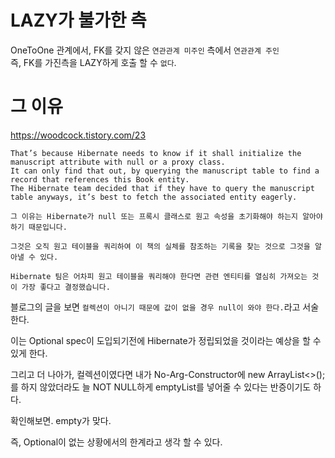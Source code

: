 # LAZY가 불가한 측

OneToOne 관계에서, FK를 갖지 않은 `연관관계 미주인` 측에서 `연관관계 주인`     
즉, FK를 가진측을 LAZY하게 호출 할 수 `없다`.

# 그 이유
https://woodcock.tistory.com/23

```text
That’s because Hibernate needs to know if it shall initialize the manuscript attribute with null or a proxy class.
It can only find that out, by querying the manuscript table to find a record that references this Book entity.
The Hibernate team decided that if they have to query the manuscript table anyways, it’s best to fetch the associated entity eagerly.
```

```
그 이유는 Hibernate가 null 또는 프록시 클래스로 원고 속성을 초기화해야 하는지 알아야 하기 때문입니다.

그것은 오직 원고 테이블을 쿼리하여 이 책의 실체를 참조하는 기록을 찾는 것으로 그것을 알아낼 수 있다.

Hibernate 팀은 어차피 원고 테이블을 쿼리해야 한다면 관련 엔티티를 열심히 가져오는 것이 가장 좋다고 결정했습니다.
```

블로그의 글을 보면 `컬렉션이 아니기 때문에 값이 없을 경우 null이 와야 한다.`라고 서술한다.

이는 Optional spec이 도입되기전에 Hibernate가 정립되었을 것이라는 예상을 할 수 있게 한다.

그리고 더 나아가, 컬렉션이였다면 내가 No-Arg-Constructor에 new ArrayList<>(); 를 하지 않았더라도 늘 NOT NULL하게
emptyList를 넣어줄 수 있다는 반증이기도 하다.

확인해보면. empty가 맞다.

즉, Optional이 없는 상황에서의 한계라고 생각 할 수 있다.